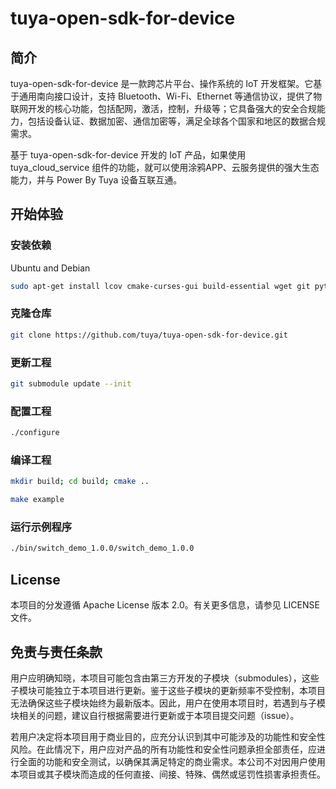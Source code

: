 # tuya-open-sdk-for-device

## 简介
tuya-open-sdk-for-device 是一款跨芯片平台、操作系统的 IoT 开发框架。它基于通用南向接口设计，支持 Bluetooth、Wi-Fi、Ethernet 等通信协议，提供了物联网开发的核心功能，包括配网，激活，控制，升级等；它具备强大的安全合规能力，包括设备认证、数据加密、通信加密等，满足全球各个国家和地区的数据合规需求。

基于 tuya-open-sdk-for-device 开发的 IoT 产品，如果使用 tuya_cloud_service 组件的功能，就可以使用涂鸦APP、云服务提供的强大生态能力，并与 Power By Tuya 设备互联互通。


## 开始体验

### 安装依赖
Ubuntu and Debian

```sh
sudo apt-get install lcov cmake-curses-gui build-essential wget git python3 libc6-i386 libsystemd-dev
```

### 克隆仓库

```sh
git clone https://github.com/tuya/tuya-open-sdk-for-device.git
```

### 更新工程

```sh
git submodule update --init
```

### 配置工程

```sh
./configure
```

### 编译工程

```sh
mkdir build; cd build; cmake ..

make example
```

### 运行示例程序

```sh
./bin/switch_demo_1.0.0/switch_demo_1.0.0
```

## License

本项目的分发遵循 Apache License 版本 2.0。有关更多信息，请参见 LICENSE 文件。


## 免责与责任条款

用户应明确知晓，本项目可能包含由第三方开发的子模块（submodules），这些子模块可能独立于本项目进行更新。鉴于这些子模块的更新频率不受控制，本项目无法确保这些子模块始终为最新版本。因此，用户在使用本项目时，若遇到与子模块相关的问题，建议自行根据需要进行更新或于本项目提交问题（issue）。

若用户决定将本项目用于商业目的，应充分认识到其中可能涉及的功能性和安全性风险。在此情况下，用户应对产品的所有功能性和安全性问题承担全部责任，应进行全面的功能和安全测试，以确保其满足特定的商业需求。本公司不对因用户使用本项目或其子模块而造成的任何直接、间接、特殊、偶然或惩罚性损害承担责任。